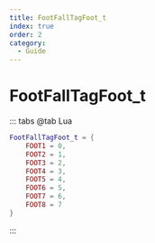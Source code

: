 ```yaml
---
title: FootFallTagFoot_t
index: true
order: 2
category:
  - Guide
---
```


# FootFallTagFoot_t
::: tabs
@tab Lua
```lua
FootFallTagFoot_t = {
    FOOT1 = 0,
    FOOT2 = 1,
    FOOT3 = 2,
    FOOT4 = 3,
    FOOT5 = 4,
    FOOT6 = 5,
    FOOT7 = 6,
    FOOT8 = 7
}
```
:::